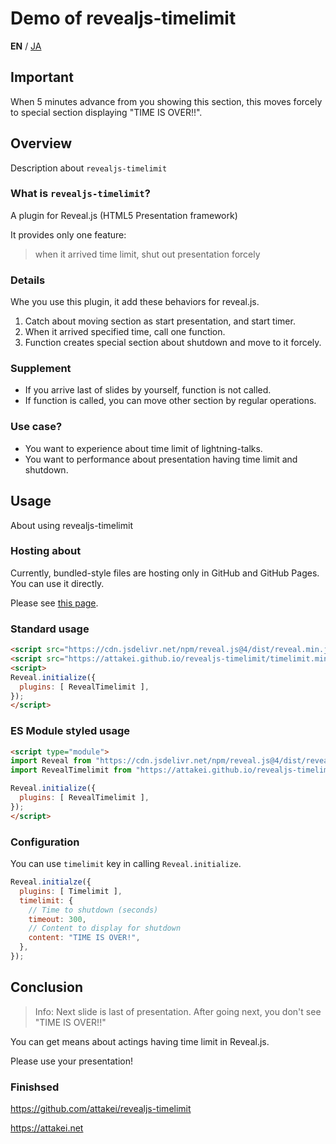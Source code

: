 # Demo of revealjs-timelimit

**EN** / [JA](./index-ja.html)



## Important

When 5 minutes advance from you showing this section, this moves forcely to special section displaying "TIME IS OVER!!".



## Overview

Description about `revealjs-timelimit`


### What is `revealjs-timelimit`?

A plugin for Reveal.js (HTML5 Presentation framework)

It provides only one feature:

> when it arrived time limit, shut out presentation forcely


### Details

Whe you use this plugin, it add these behaviors for reveal.js.

1. Catch about moving section as start presentation, and start timer.
1. When it arrived specified time, call one function.
1. Function creates special section about shutdown and move to it forcely.


### Supplement

* If you arrive last of slides by yourself, function is not called.
* If function is called, you can move other section by regular operations.


### Use case?

* You want to experience about time limit of lightning-talks.
* You want to performance about presentation having time limit and shutdown.



## Usage

About using revealjs-timelimit


### Hosting about

Currently, bundled-style files are hosting only in GitHub and GitHub Pages.
You can use it directly.

Please see [this page](https://github.com/attakei/revealjs-timelimit/tree/gh-pages).



### Standard usage

```html
<script src="https://cdn.jsdelivr.net/npm/reveal.js@4/dist/reveal.min.js"></script>
<script src="https://attakei.github.io/revealjs-timelimit/timelimit.min.js"></script>
<script>
Reveal.initialize({
  plugins: [ RevealTimelimit ],
});
</script>
```


### ES Module styled usage

```html
<script type="module">
import Reveal from "https://cdn.jsdelivr.net/npm/reveal.js@4/dist/reveal.min.js";
import RevealTimelimit from "https://attakei.github.io/revealjs-timelimit/timelimit.js";

Reveal.initialize({
  plugins: [ RevealTimelimit ],
});
</script>
```


### Configuration

You can use `timelimit` key in calling `Reveal.initialize`.

```javascript
Reveal.initialze({
  plugins: [ Timelimit ],
  timelimit: {
    // Time to shutdown (seconds)
    timeout: 300,
    // Content to display for shutdown
    content: "TIME IS OVER!",
  },
});
```


## Conclusion

> Info: Next slide is last of presentation. After going next, you don't see "TIME IS OVER!!"

You can get means about actings having time limit in Reveal.js.

Please use your presentation!



### Finishsed

https://github.com/attakei/revealjs-timelimit

https://attakei.net
